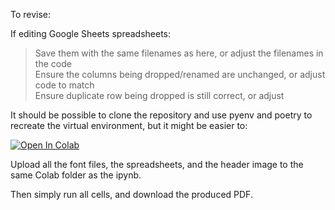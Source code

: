 To revise:

If editing Google Sheets spreadsheets:
> Save them with the same filenames as here, or adjust the filenames in the code  
> Ensure the columns being dropped/renamed are unchanged, or adjust code to match  
> Ensure duplicate row being dropped is still correct, or adjust  

It should be possible to clone the repository and use pyenv and poetry to recreate the virtual environment, but it might be easier to:

<a target="_blank" href="https://colab.research.google.com/github/bamacgabhann/IEOS_Abstracts/blob/main/ieos_abstracts.ipynb">
  <img src="https://colab.research.google.com/assets/colab-badge.svg" alt="Open In Colab"/>
</a>

Upload all the font files, the spreadsheets, and the header image to the same Colab folder as the ipynb.

Then simply run all cells, and download the produced PDF.
